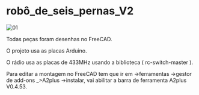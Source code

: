 # robô_de_seis_pernas_V2

![01](https://user-images.githubusercontent.com/91432403/134821719-dcd5efa6-6e85-413e-8c2f-1763a2f05c20.jpg)

Todas peças foram desenhas no FreeCAD.

O projeto usa as placas Arduino.

O rádio usa as placas de 433MHz usando a biblioteca ( rc-switch-master ).

Para editar a montagem no FreeCAD tem que ir em ->ferramentas ->gestor de add-ons _>A2plus ->instalar, vai abilitar a barra de ferramenta A2plus V0.4.53.



